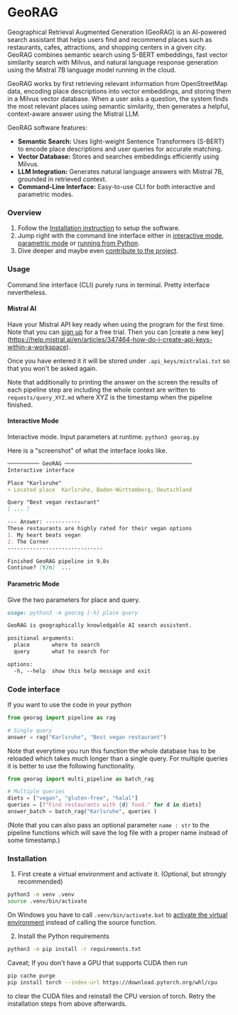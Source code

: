 # GeoRAG

Geographical Retrieval Augmented Generation (GeoRAG) is an AI-powered search assistant that helps users find and recommend places such as restaurants, cafes, attractions, and shopping centers in a given city. GeoRAG combines semantic search using S-BERT embeddings, fast vector similarity search with Milvus, and natural language response generation using the Mistral 7B language model running in the cloud.

GeoRAG works by first retrieving relevant information from OpenStreetMap data, encoding place descriptions into vector embeddings, and storing them in a Milvus vector database. When a user asks a question, the system finds the most relevant places using semantic similarity, then generates a helpful, context-aware answer using the Mistral LLM.

GeoRAG software features:
- **Semantic Search:** Uses light-weight Sentence Transformers (S-BERT) to encode place descriptions and user queries for accurate matching.
- **Vector Database:** Stores and searches embeddings efficiently using Milvus.
- **LLM Integration:** Generates natural language answers with Mistral 7B, grounded in retrieved context.
- **Command-Line Interface:** Easy-to-use CLI for both interactive and parametric modes.

### Overview
1. Follow the [Installation instruction](#install) to setup the software. 
2. Jump right with the command line interface either in [interactive mode](#interactive), [parametric mode](#parametric) or [running from Python](#code).
3. Dive deeper and maybe even [contribute to the project](#contribute). 

### Usage 

Command line interface (CLI) purely runs in terminal. Pretty interface nevertheless. 

#### Mistral AI
Have your Mistral API key ready when using the program for the first time. 
Note that you can [sign up](https://auth.mistral.ai/ui/registration) for a free trial. Then you can [create a new key] (https://help.mistral.ai/en/articles/347464-how-do-i-create-api-keys-within-a-workspace).

Once you have entered it it will be stored under `.api_keys/mistralai.txt` so that you won't be asked again.

Note that additionally to printing the answer on the screen the results of each pipeline step are including the whole context are written to `requests/query_XYZ.md` where XYZ is the timestamp when the pipeline finished.

#### <a name="interactive"></a> Interactive Mode

Interactive mode. Input parameters at runtime.
```python3 georag.py```

Here is a "screenshot" of what the interface looks like.
```md
────────── GeoRAG ────────────────────────────────────────
Interactive interface

Place "Karlsruhe"
> Located place  Karlsruhe, Baden-Württemberg, Deutschland

Query "Best vegan restaurant"
[ ... ]

--- Answer: -----------
These restaurants are highly rated for their vegan options 
1. My heart beats vegan
2. The Corner 
------------------------------

Finished GeoRAG pipeline in 9.8s 
Continue? [Y/n]  ... 
```

#### <a name="parametric"></a> Parametric Mode
Give the two parameters for place and query.  
```md
usage: python3 -m georag [-h] place query

GeoRAG is geographically knowledgable AI search assistent.

positional arguments:
  place       where to search
  query       what to search for

options:
  -h, --help  show this help message and exit
```

### <a name="code"></a> Code interface
If you want to use the code in your python 

```python
from georag import pipeline as rag

# Single query
answer = rag("Karlsruhe", "Best vegan restaurant")
```
Note that everytime you run this function the whole database has to be reloaded which takes much longer than a single query.
For multiple queries it is better to use the following functionality.

```python
from georag import multi_pipeline as batch_rag

# Multiple queries
diets = ["vegan", "gluten-free", "halal"]
queries = [f"Find restaurants with {d} food." for d in diets]
answer_batch = batch_rag("Karlsruhe", queries )
```

(Note that you can also pass an optional parameter `name : str` to the pipeline functions which will save the log file with a proper name instead of some timestamp.)

### <a name="install"></a> Installation 

1. First create a virtual environment and activate it. (Optional, but strongly recommended)
```bash
python3 -m venv .venv
source .venv/bin/activate
```
On Windows you have to call `.venv/bin/activate.bat` to [activate the virtual environment](https://docs.python.org/3/library/venv.html#how-venvs-work) instead of calling the source function.

2. Install the Python requirements
```bash
python3 -m pip install -r requirements.txt
```

Caveat; If you don't have a GPU that supports CUDA then run
```bash
pip cache purge
pip install torch --index-url https://download.pytorch.org/whl/cpu
```

to clear the CUDA files and reinstall the CPU version of torch. Retry the installation steps from above afterwards.
